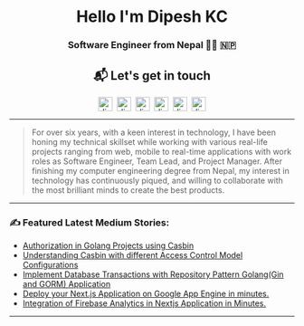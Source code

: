 
<h1 align="center">Hello I'm Dipesh KC </h1>

<h3 align="center"> Software Engineer from Nepal  👨‍💻 🇳🇵 </h3>

<h2 align="center"> 📬 Let's get in touch </h2>
<p align="center">
  <a href="https://www.linkedin.com/in/dipesh-k-c-8aa052189/" target="blank"><img align="center" src="https://cdn.jsdelivr.net/npm/simple-icons@3.0.1/icons/linkedin.svg" alt="dipeshkc" height="25" width="25" /></a>&nbsp;&nbsp;<a href="https://medium.com/@dipesh.kc" target="blank"><img align="center" src="https://cdn.jsdelivr.net/npm/simple-icons@3.0.1/icons/medium.svg" alt="dipeshkc" height="25" width="25" /></a>&nbsp;&nbsp;<a href="https://stackoverflow.com/users/5882968/dipesh-kc" target="blank"><img align="center" src="https://cdn.jsdelivr.net/npm/simple-icons@3.0.1/icons/stackoverflow.svg" alt="dipeshkc" height="25" width="25" /></a>&nbsp;&nbsp;<a href="https://www.facebook.com/dipeshhkc" target="blank"><img align="center" src="https://cdn.jsdelivr.net/npm/simple-icons@3.0.1/icons/facebook.svg" alt="dipeshkc" height="25" width="25" /></a>&nbsp;&nbsp;<a href="https://www.instagram.com/dipeshh_kc/" target="blank"><img align="center" src="https://cdn.jsdelivr.net/npm/simple-icons@3.0.1/icons/instagram.svg" alt="dipeshkc" height="25" width="25" /></a>&nbsp;&nbsp;<a href="mailto:kcdipesh429@gmail.com"><img align="center" src="https://cdn.jsdelivr.net/npm/simple-icons@3.0.1/icons/gmail.svg" alt="dipeshkc" height="25" width="25" /></a></p>

<hr />

> For over six years, with a keen interest in technology, I have been honing my technical skillset while working
with various real-life projects ranging from web, mobile to real-time applications with work roles as Software
Engineer, Team Lead, and Project Manager. After finishing my computer engineering degree from Nepal, my
interest in technology has continuously piqued, and willing to collaborate with the most brilliant minds to
create the best products. </p>

<hr/>

<h3>✍️ Featured Latest Medium Stories:</h3>

<!-- BLOG-POST-LIST:START -->
- [Authorization in Golang Projects using Casbin](https://medium.com/wesionary-team/authorization-in-golang-projects-using-casbin-f8fad744dae5?source=rss-e255b2e0c5e7------2)
- [Understanding Casbin with different Access Control Model Configurations](https://medium.com/wesionary-team/understanding-casbin-with-different-access-control-model-configurations-faebc60f6da5?source=rss-e255b2e0c5e7------2)
- [Implement Database Transactions with Repository Pattern Golang&lpar;Gin and GORM&rpar; Application](https://medium.com/wesionary-team/implement-database-transactions-with-repository-pattern-golang-gin-and-gorm-application-907517fd0743?source=rss-e255b2e0c5e7------2)
- [Deploy your Next.js Application on Google App Engine in minutes.](https://medium.com/wesionary-team/deploy-your-next-js-application-on-google-app-engine-in-minutes-cf04c18011ac?source=rss-e255b2e0c5e7------2)
- [Integration of Firebase Analytics in Nextjs Application in Minutes.](https://medium.com/wesionary-team/integration-of-firebase-analytics-in-nextjs-application-in-minutes-ea5e051ef82a?source=rss-e255b2e0c5e7------2)
<!-- BLOG-POST-LIST:END -->

<hr/>




